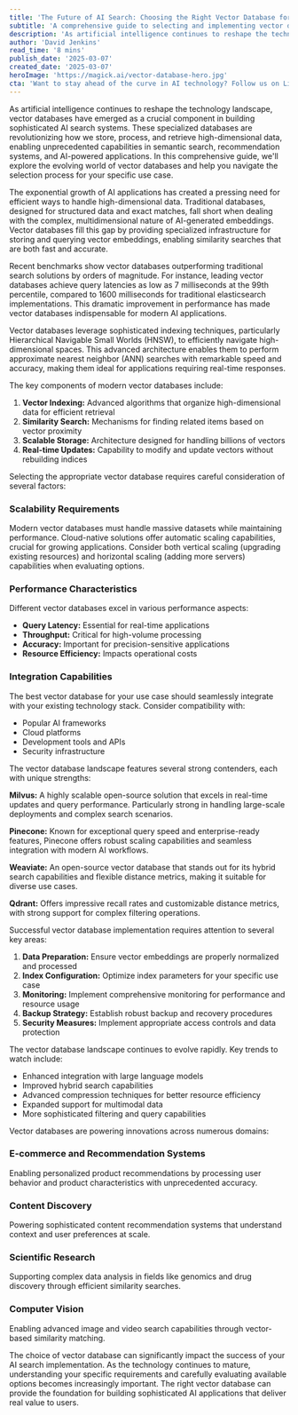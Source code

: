 ```yaml
---
title: 'The Future of AI Search: Choosing the Right Vector Database for Your Use Case'
subtitle: 'A comprehensive guide to selecting and implementing vector databases for AI applications'
description: 'As artificial intelligence continues to reshape the technology landscape, vector databases have emerged as a crucial component in building sophisticated AI search systems. These specialized databases are revolutionizing how we store, process, and retrieve high-dimensional data, enabling unprecedented capabilities in semantic search, recommendation systems, and AI-powered applications. In this comprehensive guide, we''ll explore the evolving world of vector databases and help you navigate the selection process for your specific use case.'
author: 'David Jenkins'
read_time: '8 mins'
publish_date: '2025-03-07'
created_date: '2025-03-07'
heroImage: 'https://magick.ai/vector-database-hero.jpg'
cta: 'Want to stay ahead of the curve in AI technology? Follow us on LinkedIn for regular insights into vector databases, AI search solutions, and emerging trends in artificial intelligence.'
---
```


As artificial intelligence continues to reshape the technology landscape, vector databases have emerged as a crucial component in building sophisticated AI search systems. These specialized databases are revolutionizing how we store, process, and retrieve high-dimensional data, enabling unprecedented capabilities in semantic search, recommendation systems, and AI-powered applications. In this comprehensive guide, we'll explore the evolving world of vector databases and help you navigate the selection process for your specific use case.

The exponential growth of AI applications has created a pressing need for efficient ways to handle high-dimensional data. Traditional databases, designed for structured data and exact matches, fall short when dealing with the complex, multidimensional nature of AI-generated embeddings. Vector databases fill this gap by providing specialized infrastructure for storing and querying vector embeddings, enabling similarity searches that are both fast and accurate.

Recent benchmarks show vector databases outperforming traditional search solutions by orders of magnitude. For instance, leading vector databases achieve query latencies as low as 7 milliseconds at the 99th percentile, compared to 1600 milliseconds for traditional elasticsearch implementations. This dramatic improvement in performance has made vector databases indispensable for modern AI applications.

Vector databases leverage sophisticated indexing techniques, particularly Hierarchical Navigable Small Worlds (HNSW), to efficiently navigate high-dimensional spaces. This advanced architecture enables them to perform approximate nearest neighbor (ANN) searches with remarkable speed and accuracy, making them ideal for applications requiring real-time responses.

The key components of modern vector databases include:

1. **Vector Indexing:** Advanced algorithms that organize high-dimensional data for efficient retrieval
2. **Similarity Search:** Mechanisms for finding related items based on vector proximity
3. **Scalable Storage:** Architecture designed for handling billions of vectors
4. **Real-time Updates:** Capability to modify and update vectors without rebuilding indices

Selecting the appropriate vector database requires careful consideration of several factors:

### Scalability Requirements
Modern vector databases must handle massive datasets while maintaining performance. Cloud-native solutions offer automatic scaling capabilities, crucial for growing applications. Consider both vertical scaling (upgrading existing resources) and horizontal scaling (adding more servers) capabilities when evaluating options.

### Performance Characteristics
Different vector databases excel in various performance aspects:
- **Query Latency:** Essential for real-time applications
- **Throughput:** Critical for high-volume processing
- **Accuracy:** Important for precision-sensitive applications
- **Resource Efficiency:** Impacts operational costs

### Integration Capabilities
The best vector database for your use case should seamlessly integrate with your existing technology stack. Consider compatibility with:
- Popular AI frameworks
- Cloud platforms
- Development tools and APIs
- Security infrastructure

The vector database landscape features several strong contenders, each with unique strengths:

**Milvus:** A highly scalable open-source solution that excels in real-time updates and query performance. Particularly strong in handling large-scale deployments and complex search scenarios.

**Pinecone:** Known for exceptional query speed and enterprise-ready features, Pinecone offers robust scaling capabilities and seamless integration with modern AI workflows.

**Weaviate:** An open-source vector database that stands out for its hybrid search capabilities and flexible distance metrics, making it suitable for diverse use cases.

**Qdrant:** Offers impressive recall rates and customizable distance metrics, with strong support for complex filtering operations.

Successful vector database implementation requires attention to several key areas:
1. **Data Preparation:** Ensure vector embeddings are properly normalized and processed
2. **Index Configuration:** Optimize index parameters for your specific use case
3. **Monitoring:** Implement comprehensive monitoring for performance and resource usage
4. **Backup Strategy:** Establish robust backup and recovery procedures
5. **Security Measures:** Implement appropriate access controls and data protection

The vector database landscape continues to evolve rapidly. Key trends to watch include:
- Enhanced integration with large language models
- Improved hybrid search capabilities
- Advanced compression techniques for better resource efficiency
- Expanded support for multimodal data
- More sophisticated filtering and query capabilities

Vector databases are powering innovations across numerous domains:

### E-commerce and Recommendation Systems
Enabling personalized product recommendations by processing user behavior and product characteristics with unprecedented accuracy.

### Content Discovery
Powering sophisticated content recommendation systems that understand context and user preferences at scale.

### Scientific Research
Supporting complex data analysis in fields like genomics and drug discovery through efficient similarity searches.

### Computer Vision
Enabling advanced image and video search capabilities through vector-based similarity matching.

The choice of vector database can significantly impact the success of your AI search implementation. As the technology continues to mature, understanding your specific requirements and carefully evaluating available options becomes increasingly important. The right vector database can provide the foundation for building sophisticated AI applications that deliver real value to users.